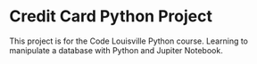 # Credit Card Python Project
This project is for the Code Louisville Python course.  Learning to manipulate a database with Python and Jupiter Notebook.
